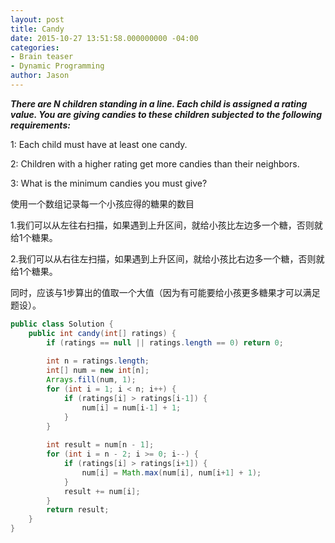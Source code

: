 ```yaml
---
layout: post
title: Candy
date: 2015-10-27 13:51:58.000000000 -04:00
categories:
- Brain teaser
- Dynamic Programming
author: Jason
---
```

<p><strong><em>There are N children standing in a line. Each child is assigned a rating value. You are giving candies to these children subjected to the following requirements:</em></strong></p>

1: Each child must have at least one candy.</p>
2: Children with a higher rating get more candies than their neighbors.</p>
3: What is the minimum candies you must give?</p>
<p>使用一个数组记录每一个小孩应得的糖果的数目</p>
1.我们可以从左往右扫描，如果遇到上升区间，就给小孩比左边多一个糖，否则就给1个糖果。</p>
2.我们可以从右往左扫描，如果遇到上升区间，就给小孩比右边多一个糖，否则就给1个糖果。</p>
同时，应该与1步算出的值取一个大值（因为有可能要给小孩更多糖果才可以满足题设）。</p>

``` java
public class Solution {
    public int candy(int[] ratings) {
        if (ratings == null || ratings.length == 0) return 0;
        
        int n = ratings.length;
        int[] num = new int[n];
        Arrays.fill(num, 1);
        for (int i = 1; i < n; i++) {
            if (ratings[i] > ratings[i-1]) {
                num[i] = num[i-1] + 1;
            }
        }
        
        int result = num[n - 1];
        for (int i = n - 2; i >= 0; i--) {
            if (ratings[i] > ratings[i+1]) {
                num[i] = Math.max(num[i], num[i+1] + 1);
            }
            result += num[i];
        }
        return result;
    }
}
```
